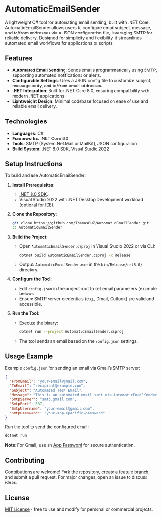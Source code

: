 # AutomaticEmailSender

A lightweight C# tool for automating email sending, built with .NET Core. AutomaticEmailSender allows users to configure email subject, message, and to/from addresses via a JSON configuration file, leveraging SMTP for reliable delivery. Designed for simplicity and flexibility, it streamlines automated email workflows for applications or scripts.

## Features

- **Automated Email Sending**: Sends emails programmatically using SMTP, supporting automated notifications or alerts.
- **Configurable Settings**: Uses a JSON config file to customize subject, message body, and to/from email addresses.
- **.NET Integration**: Built for .NET Core 8.0, ensuring compatibility with modern .NET applications.
- **Lightweight Design**: Minimal codebase focused on ease of use and reliable email delivery.

## Technologies

- **Languages**: C#
- **Frameworks**: .NET Core 8.0
- **Tools**: SMTP (System.Net.Mail or MailKit), JSON configuration
- **Build System**: .NET 8.0 SDK, Visual Studio 2022

## Setup Instructions

To build and use AutomaticEmailSender:

1. **Install Prerequisites**:
   - [.NET 8.0 SDK](https://dotnet.microsoft.com/download/dotnet/8.0).
   - Visual Studio 2022 with .NET Desktop Development workload (optional for IDE).

2. **Clone the Repository**:
   ```bash
   git clone https://github.com/ThomasDHZ/AutomaticEmailSender.git
   cd AutomaticEmailSender
   ```

3. **Build the Project**:
   - Open `AutomaticEmailSender.csproj` in Visual Studio 2022 or via CLI:
     ```bash
     dotnet build AutomaticEmailSender.csproj -c Release
     ```
   - Output: `AutomaticEmailSender.exe` in the `bin/Release/net8.0/` directory.

4. **Configure the Tool**:
   - Edit `config.json` in the project root to set email parameters (example below).
   - Ensure SMTP server credentials (e.g., Gmail, Outlook) are valid and accessible.

5. **Run the Tool**:
   - Execute the binary:
     ```bash
     dotnet run --project AutomaticEmailSender.csproj
     ```
   - The tool sends an email based on the `config.json` settings.

## Usage Example

Example `config.json` for sending an email via Gmail’s SMTP server:

```json
{
  "FromEmail": "your-email@gmail.com",
  "ToEmail": "recipient@example.com",
  "Subject": "Automated Test Email",
  "Message": "This is an automated email sent via AutomaticEmailSender.",
  "SmtpServer": "smtp.gmail.com",
  "SmtpPort": 587,
  "SmtpUsername": "your-email@gmail.com",
  "SmtpPassword": "your-app-specific-password"
}
```

Run the tool to send the configured email:

```bash
dotnet run
```

**Note**: For Gmail, use an [App Password](https://support.google.com/accounts/answer/185833) for secure authentication.

## Contributing

Contributions are welcome! Fork the repository, create a feature branch, and submit a pull request. For major changes, open an issue to discuss ideas.

## License

[MIT License](LICENSE) - free to use and modify for personal or commercial projects.
